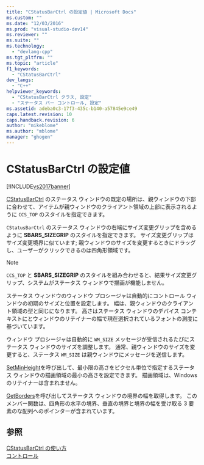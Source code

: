 ```yaml
---
title: "CStatusBarCtrl の設定値 | Microsoft Docs"
ms.custom: ""
ms.date: "12/03/2016"
ms.prod: "visual-studio-dev14"
ms.reviewer: ""
ms.suite: ""
ms.technology: 
  - "devlang-cpp"
ms.tgt_pltfrm: ""
ms.topic: "article"
f1_keywords: 
  - "CStatusBarCtrl"
dev_langs: 
  - "C++"
helpviewer_keywords: 
  - "CStatusBarCtrl クラス, 設定"
  - "ステータス バー コントロール, 設定"
ms.assetid: adeba0c3-17f3-435c-b140-a57845e9ce49
caps.latest.revision: 10
caps.handback.revision: 6
author: "mikeblome"
ms.author: "mblome"
manager: "ghogen"
---
```

# CStatusBarCtrl の設定値
[!INCLUDE[vs2017banner](../assembler/inline/includes/vs2017banner.md)]

[CStatusBarCtrl](../mfc/reference/cstatusbarctrl-class.md) のステータス ウィンドウの既定の場所は、親ウィンドウの下部に合わせて、アイテムが親ウィンドウのクライアント領域の上部に表示されるように `CCS_TOP` のスタイルを指定できます。  
  
 `CStatusBarCtrl` のステータス ウィンドウの右端にサイズ変更グリップを含めるように **SBARS\_SIZEGRIP** のスタイルを指定できます。  サイズ変更グリップはサイズ変更境界に似ています; 親ウィンドウのサイズを変更するときにドラッグし、ユーザーがクリックできるのは四角形領域です。  
  
> [!NOTE]
>  `CCS_TOP` と **SBARS\_SIZEGRIP** のスタイルを組み合わせると、結果サイズ変更グリップ、システムがステータス ウィンドウで描画が機能しません。  
  
 ステータス ウィンドウのウィンドウ プロシージャは自動的にコントロール ウィンドウの初期のサイズと位置を設定します。  幅は、親ウィンドウのクライアント領域の型と同じになります。  高さはステータス ウィンドウのデバイス コンテキストにとウィンドウのリテイナーの幅で現在選択されているフォントの測度に基づいています。  
  
 ウィンドウ プロシージャは自動的に `WM_SIZE` メッセージが受信されるたびにステータス ウィンドウのサイズを調整します。  通常、親ウィンドウのサイズを変更すると、ステータス `WM_SIZE` は親ウィンドウにメッセージを送信します。  
  
 [SetMinHeight](../Topic/CStatusBarCtrl::SetMinHeight.md)を呼び出して、最小限の高さをピクセル単位で指定するステータス ウィンドウの描画領域の最小の高さを設定できます。  描画領域は、Windows のリテイナーは含まれません。  
  
 [GetBorders](../Topic/CStatusBarCtrl::GetBorders.md)を呼び出してステータス ウィンドウの境界の幅を取得します。  このメンバー関数は、四角形の水平の境界、垂直の境界と境界の幅を受け取る 3 要素のな配列へのポインターが含まれています。  
  
## 参照  
 [CStatusBarCtrl の使い方](../mfc/using-cstatusbarctrl.md)   
 [コントロール](../mfc/controls-mfc.md)